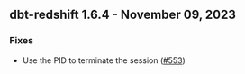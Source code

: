 ## dbt-redshift 1.6.4 - November 09, 2023

### Fixes

- Use the PID to terminate the session ([#553](https://github.com/dbt-labs/dbt-redshift/issues/553))
